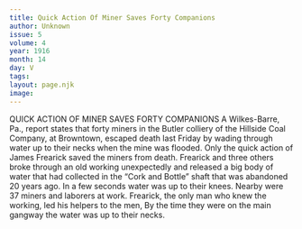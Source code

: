 ```yaml
---
title: Quick Action Of Miner Saves Forty Companions
author: Unknown
issue: 5
volume: 4
year: 1916
month: 14
day: V
tags:
layout: page.njk
image:
---
```

QUICK ACTION OF MINER SAVES FORTY COMPANIONS      A Wilkes-Barre, Pa., report states that forty miners in the Butler colliery of the Hillside Coal Company, at Browntown, escaped death last Friday by wading through water up to their necks when the mine was flooded. Only the quick action of James Frearick saved the miners from death.       Frearick and three others broke through an old working unexpectedly and released a big body of water that had collected in the “Cork and Bottle” shaft that was abandoned 20 years ago. In a few seconds water was up to their knees. Nearby were 37 miners and laborers at work. Frearick, the only man who knew the working, led his helpers to the men, By the time they were on the main gangway the water was up to their necks. 




